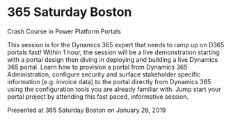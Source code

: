 # 365 Saturday Boston
Crash Course in Power Platform Portals

This session is for the Dynamics 365 expert that needs to ramp up on D365 portals fast! Within 1 hour, the session will be a live demonstration starting with a portal design then diving in deploying and building a live Dynamics 365 portal. Learn how to provision a portal from Dynamics 365 Administration, configure security and surface stakeholder specific information (e.g. invoice data) to the portal directly from Dynamics 365 using the configuration tools you are already familiar with. Jump start your portal project by attending this fast paced, informative session.

Presented at 365 Saturday Boston on January 26, 2019
